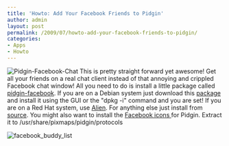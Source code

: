 ```yaml
---
title: 'Howto: Add Your Facebook Friends to Pidgin'
author: admin
layout: post
permalink: /2009/07/howto-add-your-facebook-friends-to-pidgin/
categories:
- Apps
- Howto
---
```

![Pidgin-Facebook-Chat](http://192.168.1.33/blog2/wp-content/uploads/2009/07/Pidgin-Facebook-Chat.png)
This is pretty straight forward yet awesome! Get all your friends on a real chat client instead of that annoying and crippled Facebook chat window! All you need to do is install a little package called [pidgin-facebook](http://code.google.com/p/pidgin-facebookchat/). If you are on a Debian system just download this [package](http://pidgin-facebookchat.googlecode.com/files/pidgin-facebookchat-1.60.deb) and install it using the GUI or the "dpkg -i" command and you are set! If you are on a Red Hat system, use [Alien](http://kitenet.net/~joey/code/alien/). For anything else just install from [source](http://pidgin-facebookchat.googlecode.com/files/pidgin-facebookchat-1.60.tar.bz2).
You might also want to install the [Facebook icons ](http://pidgin-facebookchat.googlecode.com/files/pidgin-facebookchat-1.60.tar.bz2)for Pidgin. Extract it to /usr/share/pixmaps/pidgin/protocols 

![facebook_buddy_list](http://192.168.1.33/blog2/wp-content/uploads/2009/07/facebook_buddy_list.png)